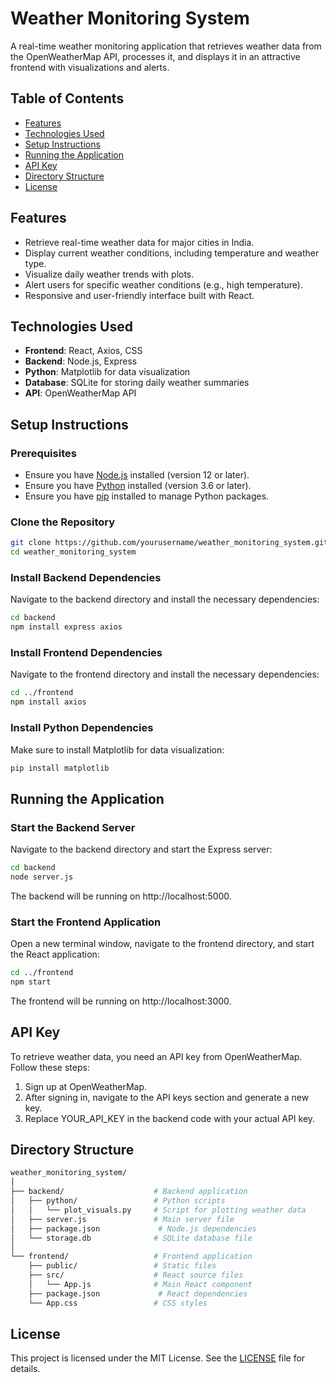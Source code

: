 # Weather Monitoring System

A real-time weather monitoring application that retrieves weather data from the OpenWeatherMap API, processes it, and displays it in an attractive frontend with visualizations and alerts.

## Table of Contents
- [Features](#features)
- [Technologies Used](#technologies-used)
- [Setup Instructions](#setup-instructions)
- [Running the Application](#running-the-application)
- [API Key](#api-key)
- [Directory Structure](#directory-structure)
- [License](#license)

## Features
- Retrieve real-time weather data for major cities in India.
- Display current weather conditions, including temperature and weather type.
- Visualize daily weather trends with plots.
- Alert users for specific weather conditions (e.g., high temperature).
- Responsive and user-friendly interface built with React.

## Technologies Used
- **Frontend**: React, Axios, CSS
- **Backend**: Node.js, Express
- **Python**: Matplotlib for data visualization
- **Database**: SQLite for storing daily weather summaries
- **API**: OpenWeatherMap API

## Setup Instructions

### Prerequisites
- Ensure you have [Node.js](https://nodejs.org/en/) installed (version 12 or later).
- Ensure you have [Python](https://www.python.org/downloads/) installed (version 3.6 or later).
- Ensure you have [pip](https://pip.pypa.io/en/stable/) installed to manage Python packages.

### Clone the Repository
```bash
git clone https://github.com/yourusername/weather_monitoring_system.git
cd weather_monitoring_system
```

### Install Backend Dependencies
Navigate to the backend directory and install the necessary dependencies:
```bash
cd backend
npm install express axios
```

### Install Frontend Dependencies
Navigate to the frontend directory and install the necessary dependencies:
```bash
cd ../frontend
npm install axios
```

### Install Python Dependencies
Make sure to install Matplotlib for data visualization:
```bash
pip install matplotlib
```

## Running the Application

### Start the Backend Server
Navigate to the backend directory and start the Express server:
```bash
cd backend
node server.js
```
The backend will be running on http://localhost:5000.

### Start the Frontend Application
Open a new terminal window, navigate to the frontend directory, and start the React application:
```bash
cd ../frontend
npm start
```
The frontend will be running on http://localhost:3000.

## API Key
To retrieve weather data, you need an API key from OpenWeatherMap. Follow these steps:

1. Sign up at OpenWeatherMap.
2. After signing in, navigate to the API keys section and generate a new key.
3. Replace YOUR_API_KEY in the backend code with your actual API key.

## Directory Structure

```bash
weather_monitoring_system/
│
├── backend/                    # Backend application
│   ├── python/                 # Python scripts
│   │   └── plot_visuals.py     # Script for plotting weather data
│   ├── server.js               # Main server file
│   ├── package.json             # Node.js dependencies
│   └── storage.db              # SQLite database file
│
└── frontend/                   # Frontend application
    ├── public/                 # Static files
    ├── src/                    # React source files
    │   └── App.js              # Main React component
    ├── package.json             # React dependencies
    └── App.css                 # CSS styles
```

## License
This project is licensed under the MIT License. See the [LICENSE](#license) file for details.
